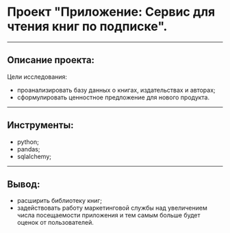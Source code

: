 # Проект "Приложение: Сервис для чтения книг по подписке".
-----------------------------------------------------------
## Описание проекта:
Цели исследования:
- проанализировать базу данных о книгах, издательствах и авторах;
- сформулировать ценностное предложение для нового продукта.
-------------------------------------------------------------
## Инструменты:
- python;
- pandas;
- sqlalchemy;
-------------
## Вывод:
- расширить библиотеку книг;
- задействовать работу маркетинговой службы над увеличением числа посещаемости приложения и тем самым больше будет оценок от пользователей.
